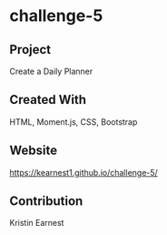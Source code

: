 # challenge-5

## Project
Create a Daily Planner

## Created With
HTML, Moment.js, CSS, Bootstrap

## Website
https://kearnest1.github.io/challenge-5/

## Contribution
Kristin Earnest